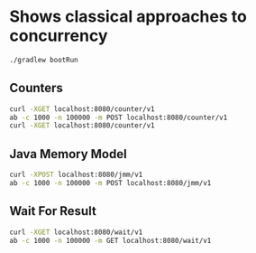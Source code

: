 # Shows classical approaches to concurrency

```bash
./gradlew bootRun
```

## Counters

```bash
curl -XGET localhost:8080/counter/v1
ab -c 1000 -n 100000 -m POST localhost:8080/counter/v1
curl -XGET localhost:8080/counter/v1
```

## Java Memory Model

```bash
curl -XPOST localhost:8080/jmm/v1
ab -c 1000 -n 100000 -m POST localhost:8080/jmm/v1
```

## Wait For Result

```bash
curl -XGET localhost:8080/wait/v1
ab -c 1000 -n 100000 -m GET localhost:8080/wait/v1
```